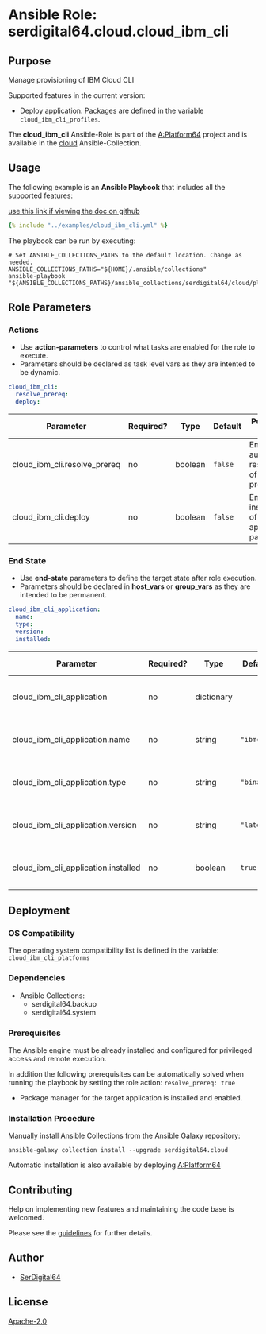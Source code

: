 # Ansible Role: serdigital64.cloud.cloud_ibm_cli

## Purpose

Manage provisioning of IBM Cloud CLI

Supported features in the current version:

- Deploy application. Packages are defined in the variable `cloud_ibm_cli_profiles`.

The **cloud_ibm_cli** Ansible-Role is part of the [A:Platform64](https://github.com/serdigital64/aplatform64) project and is available in the [cloud](https://aplatform64.readthedocs.io/en/latest/collections/cloud) Ansible-Collection.

## Usage

The following example is an **Ansible Playbook** that includes all the supported features:

[use this link if viewing the doc on github](https://github.com/aplatform64/cloud/blob/main/playbooks/cloud_ibm_cli.yml)

```yaml
{% include "../examples/cloud_ibm_cli.yml" %}
```

The playbook can be run by executing:

```shell
# Set ANSIBLE_COLLECTIONS_PATHS to the default location. Change as needed.
ANSIBLE_COLLECTIONS_PATHS="${HOME}/.ansible/collections"
ansible-playbook "${ANSIBLE_COLLECTIONS_PATHS}/ansible_collections/serdigital64/cloud/playbooks/cloud_ibm_cli.yml"
```

## Role Parameters

### Actions

- Use **action-parameters** to control what tasks are enabled for the role to execute.
- Parameters should be declared as task level vars as they are intented to be dynamic.

```yaml
cloud_ibm_cli:
  resolve_prereq:
  deploy:
```

| Parameter                    | Required? | Type    | Default | Purpose / Value                             |
| ---------------------------- | --------- | ------- | ------- | ------------------------------------------- |
| cloud_ibm_cli.resolve_prereq | no        | boolean | `false` | Enable automatic resolution of prequisites  |
| cloud_ibm_cli.deploy         | no        | boolean | `false` | Enable installation of application packages |

### End State

- Use **end-state** parameters to define the target state after role execution.
- Parameters should be declared in **host_vars** or **group_vars** as they are intended to be permanent.

```yaml
cloud_ibm_cli_application:
  name:
  type:
  version:
  installed:
```

| Parameter                           | Required? | Type       | Default    | Purpose / Value                    |
| ----------------------------------- | --------- | ---------- | ---------- | ---------------------------------- |
| cloud_ibm_cli_application           | no        | dictionary |            | Set application package end state  |
| cloud_ibm_cli_application.name      | no        | string     | `"ibmcli"` | Select application package name    |
| cloud_ibm_cli_application.type      | no        | string     | `"binary"` | Select application package type    |
| cloud_ibm_cli_application.version   | no        | string     | `"latest"` | Select application package version |
| cloud_ibm_cli_application.installed | no        | boolean    | `true`     | Set application package end state  |

## Deployment

### OS Compatibility

The operating system compatibility list is defined in the variable: `cloud_ibm_cli_platforms`

### Dependencies

- Ansible Collections:
  - serdigital64.backup
  - serdigital64.system

### Prerequisites

The Ansible engine must be already installed and configured for privileged access and remote execution.

In addition the following prerequisites can be automatically solved when running the playbook by setting the role action: `resolve_prereq: true`

- Package manager for the target application is installed and enabled.

### Installation Procedure

Manually install Ansible Collections from the Ansible Galaxy repository:

```shell
ansible-galaxy collection install --upgrade serdigital64.cloud
```

Automatic installation is also available by deploying [A:Platform64](https://aplatform64.readthedocs.io/en/latest/#deployment)

## Contributing

Help on implementing new features and maintaining the code base is welcomed.

Please see the [guidelines](https://aplatform64.readthedocs.io/en/latest/contributing/CONTRIBUTING) for further details.

## Author

- [SerDigital64](https://serdigital64.github.io/)

## License

[Apache-2.0](https://www.apache.org/licenses/LICENSE-2.0.txt)
